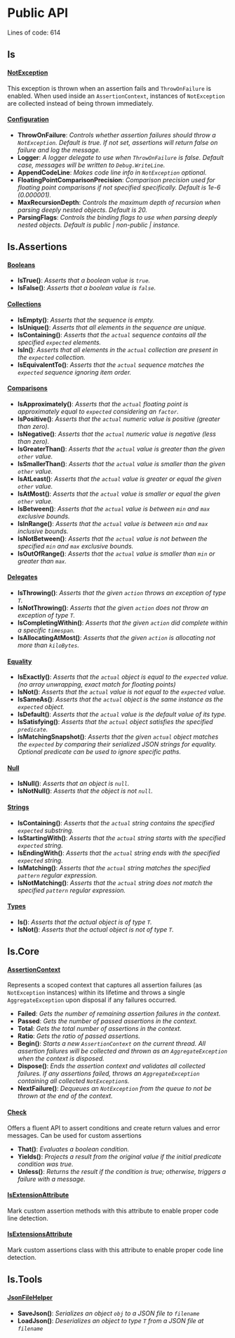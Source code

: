 # Public API
Lines of code: 614
## Is
#### <u>NotException</u>
This exception is thrown when an assertion fails and `ThrowOnFailure` is enabled. When used inside an `AssertionContext`, instances of `NotException` are collected instead of being thrown immediately.
#### <u>Configuration</u>
- __ThrowOnFailure__: _Controls whether assertion failures should throw a `NotException`. Default is true. If not set, assertions will return false on failure and log the message._
- __Logger__: _A logger delegate to use when `ThrowOnFailure` is false. Default case, messages will be written to `Debug.WriteLine`._
- __AppendCodeLine__: _Makes code line info in `NotException` optional._
- __FloatingPointComparisonPrecision__: _Comparison precision used for floating point comparisons if not specified specifically. Default is 1e-6 (0.000001)._
- __MaxRecursionDepth__: _Controls the maximum depth of recursion when parsing deeply nested objects. Default is 20._
- __ParsingFlags__: _Controls the binding flags to use when parsing deeply nested objects. Default is public | non-public | instance._
## Is.Assertions
#### <u>Booleans</u>
- __IsTrue()__: _Asserts that a boolean value is `true`._
- __IsFalse()__: _Asserts that a boolean value is `false`._
#### <u>Collections</u>
- __IsEmpty()__: _Asserts that the sequence is empty._
- __IsUnique()__: _Asserts that all elements in the sequence are unique._
- __IsContaining()__: _Asserts that the `actual` sequence contains all the specified `expected` elements._
- __IsIn()__: _Asserts that all elements in the `actual` collection are present in the `expected` collection._
- __IsEquivalentTo()__: _Asserts that the `actual` sequence matches the `expected` sequence ignoring item order._
#### <u>Comparisons</u>
- __IsApproximately()__: _Asserts that the `actual` floating point is approximately equal to `expected` considering an `factor`._
- __IsPositive()__: _Asserts that the `actual` numeric value is positive (greater than zero)._
- __IsNegative()__: _Asserts that the `actual` numeric value is negative (less than zero)._
- __IsGreaterThan()__: _Asserts that the `actual` value is greater than the given `other` value._
- __IsSmallerThan()__: _Asserts that the `actual` value is smaller than the given `other` value._
- __IsAtLeast()__: _Asserts that the `actual` value is greater or equal the given `other` value._
- __IsAtMost()__: _Asserts that the `actual` value is smaller or equal the given `other` value._
- __IsBetween()__: _Asserts that the `actual` value is between `min` and `max` exclusive bounds._
- __IsInRange()__: _Asserts that the `actual` value is between `min` and `max` inclusive bounds._
- __IsNotBetween()__: _Asserts that the `actual` value is not between the specified `min` and `max` exclusive bounds._
- __IsOutOfRange()__: _Asserts that the `actual` value is smaller than `min` or greater than `max`._
#### <u>Delegates</u>
- __IsThrowing()__: _Asserts that the given `action` throws an exception of type `T`._
- __IsNotThrowing()__: _Asserts that the given `action` does not throw an exception of type `T`._
- __IsCompletingWithin()__: _Asserts that the given `action` did complete within a specific `timespan`._
- __IsAllocatingAtMost()__: _Asserts that the given `action` is allocating not more than `kiloBytes`._
#### <u>Equality</u>
- __IsExactly()__: _Asserts that the `actual` object is equal to the `expected` value. (no array unwrapping, exact match for floating points)_
- __IsNot()__: _Asserts that the `actual` value is not equal to the `expected` value._
- __IsSameAs()__: _Asserts that the `actual` object is the same instance as the `expected` object._
- __IsDefault()__: _Asserts that the `actual` value is the default value of its type._
- __IsSatisfying()__: _Asserts that the `actual` object satisfies the specified `predicate`._
- __IsMatchingSnapshot()__: _Asserts that the given `actual` object matches the `expected` by comparing their serialized JSON strings for equality. Optional predicate can be used to ignore specific paths._
#### <u>Null</u>
- __IsNull()__: _Asserts that an object is `null`._
- __IsNotNull()__: _Asserts that the object is not `null`._
#### <u>Strings</u>
- __IsContaining()__: _Asserts that the `actual` string contains the specified `expected` substring._
- __IsStartingWith()__: _Asserts that the `actual` string starts with the specified `expected` string._
- __IsEndingWith()__: _Asserts that the `actual` string ends with the specified `expected` string._
- __IsMatching()__: _Asserts that the `actual` string matches the specified `pattern` regular expression._
- __IsNotMatching()__: _Asserts that the `actual` string does not match the specified `pattern` regular expression._
#### <u>Types</u>
- __Is()__: _Asserts that the actual object is of type `T`._
- __IsNot()__: _Asserts that the actual object is not of type `T`._
## Is.Core
#### <u>AssertionContext</u>
Represents a scoped context that captures all assertion failures (as `NotException` instances) within its lifetime and throws a single `AggregateException` upon disposal if any failures occurred.
- __Failed__: _Gets the number of remaining assertion failures in the context._
- __Passed__: _Gets the number of passed assertions in the context._
- __Total__: _Gets the total number of assertions in the context._
- __Ratio__: _Gets the ratio of passed assertions._
- __Begin()__: _Starts a new `AssertionContext` on the current thread. All assertion failures will be collected and thrown as an `AggregateException` when the context is disposed._
- __Dispose()__: _Ends the assertion context and validates all collected failures. If any assertions failed, throws an `AggregateException` containing all collected `NotException`s._
- __NextFailure()__: _Dequeues an `NotException` from the queue to not be thrown at the end of the context._
#### <u>Check</u>
Offers a fluent API to assert conditions and create return values and error messages. Can be used for custom assertions
- __That()__: _Evaluates a boolean condition._
- __Yields()__: _Projects a result from the original value if the initial predicate condition was true._
- __Unless()__: _Returns the result if the condition is true; otherwise, triggers a failure with a message._
#### <u>IsExtensionAttribute</u>
Mark custom assertion methods with this attribute to enable proper code line detection.
#### <u>IsExtensionsAttribute</u>
Mark custom assertions class with this attribute to enable proper code line detection.
## Is.Tools
#### <u>JsonFileHelper</u>
- __SaveJson()__: _Serializes an object `obj` to a JSON file to `filename`_
- __LoadJson()__: _Deserializes an object to type `T` from a JSON file at `filename`_
